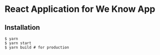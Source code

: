 # React Application for We Know App

## Installation

```
$ yarn
$ yarn start
$ yarn build # for production
```
